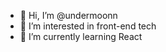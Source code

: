 - 👋 Hi, I’m @undermoonn
- 👀 I’m interested in front-end tech
- 🌱 I’m currently learning React

<!---
undermoonn/undermoonn is a ✨ special ✨ repository because its `README.md` (this file) appears on your GitHub profile.
You can click the Preview link to take a look at your changes.
--->

